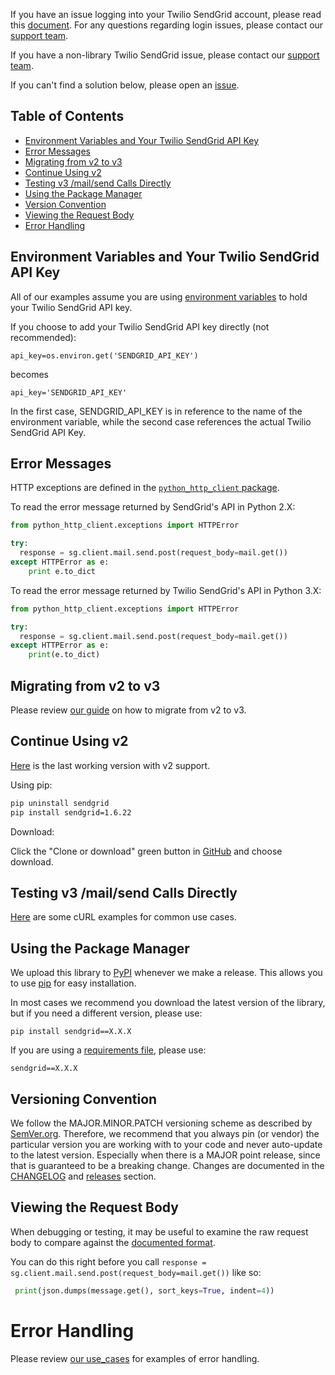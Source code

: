 If you have an issue logging into your Twilio SendGrid account, please read this [document](https://sendgrid.com/docs/ui/account-and-settings/troubleshooting-login/). For any questions regarding login issues, please contact our [support team](https://support.sendgrid.com).

If you have a non-library Twilio SendGrid issue, please contact our [support team](https://support.sendgrid.com).

If you can't find a solution below, please open an [issue](https://github.com/sendgrid/sendgrid-python/issues).

## Table of Contents

* [Environment Variables and Your Twilio SendGrid API Key](#environment)
* [Error Messages](#error)
* [Migrating from v2 to v3](#migrating)
* [Continue Using v2](#v2)
* [Testing v3 /mail/send Calls Directly](#testing)
* [Using the Package Manager](#package-manager)
* [Version Convention](#versions)
* [Viewing the Request Body](#request-body)
* [Error Handling](#error-handling)

<a name="environment"></a>
## Environment Variables and Your Twilio SendGrid API Key

All of our examples assume you are using [environment variables](https://github.com/sendgrid/sendgrid-python#setup-environment-variables) to hold your Twilio SendGrid API key.

If you choose to add your Twilio SendGrid API key directly (not recommended):

`api_key=os.environ.get('SENDGRID_API_KEY')`

becomes

`api_key='SENDGRID_API_KEY'`

In the first case, SENDGRID_API_KEY is in reference to the name of the environment variable, while the second case references the actual Twilio SendGrid API Key.

<a name="error"></a>
## Error Messages

HTTP exceptions are defined in the [`python_http_client` package](https://github.com/sendgrid/python-http-client/blob/HEAD/python_http_client/exceptions.py).

To read the error message returned by SendGrid's API in Python 2.X:

```python
from python_http_client.exceptions import HTTPError

try:
  response = sg.client.mail.send.post(request_body=mail.get())
except HTTPError as e:
    print e.to_dict
```

To read the error message returned by Twilio SendGrid's API in Python 3.X:

```python
from python_http_client.exceptions import HTTPError

try:
  response = sg.client.mail.send.post(request_body=mail.get())
except HTTPError as e:
    print(e.to_dict)
```

<a name="migrating"></a>
## Migrating from v2 to v3

Please review [our guide](https://sendgrid.com/docs/Classroom/Send/v3_Mail_Send/how_to_migrate_from_v2_to_v3_mail_send.html) on how to migrate from v2 to v3.

<a name="v2"></a>
## Continue Using v2

[Here](https://github.com/sendgrid/sendgrid-python/tree/0942f9de2d5ba5fedb65a23940ebe1005a21a6c7) is the last working version with v2 support.

Using pip:

```bash
pip uninstall sendgrid
pip install sendgrid=1.6.22
```

Download:

Click the "Clone or download" green button in [GitHub](https://github.com/sendgrid/sendgrid-python/tree/0942f9de2d5ba5fedb65a23940ebe1005a21a6c7) and choose download.

<a name="testing"></a>
## Testing v3 /mail/send Calls Directly

[Here](https://sendgrid.com/docs/for-developers/sending-email/curl-examples) are some cURL examples for common use cases.

<a name="package-manager"></a>
## Using the Package Manager

We upload this library to [PyPI](https://pypi.python.org/pypi/sendgrid) whenever we make a release. This allows you to use [pip](https://pypi.python.org/pypi/pip) for easy installation.

In most cases we recommend you download the latest version of the library, but if you need a different version, please use:

`pip install sendgrid==X.X.X`

If you are using a [requirements file](https://pip.readthedocs.io/en/1.1/requirements.html), please use:

`sendgrid==X.X.X`

<a name="versions"></a>
## Versioning Convention

We follow the MAJOR.MINOR.PATCH versioning scheme as described by [SemVer.org](http://semver.org). Therefore, we recommend that you always pin (or vendor) the particular version you are working with to your code and never auto-update to the latest version. Especially when there is a MAJOR point release, since that is guaranteed to be a breaking change. Changes are documented in the [CHANGELOG](https://github.com/sendgrid/sendgrid-python/blob/HEAD/CHANGELOG.md) and [releases](https://github.com/sendgrid/sendgrid-python/releases) section.

<a name="request-body"></a>
## Viewing the Request Body

When debugging or testing, it may be useful to examine the raw request body to compare against the [documented format](https://sendgrid.com/docs/API_Reference/api_v3.html).

You can do this right before you call `response = sg.client.mail.send.post(request_body=mail.get())` like so:

```python
 print(json.dumps(message.get(), sort_keys=True, indent=4))
```

<a name="error-handling"></a>
# Error Handling

Please review [our use_cases](https://github.com/sendgrid/sendgrid-python/blob/HEAD/use_cases/README.md) for examples of error handling.
